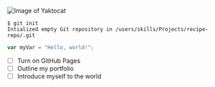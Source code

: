 ![Image of Yaktocat](https://octodex.github.com/images/yaktocat.png)
```
$ git init
Intialized empty Git repository in /users/skills/Projects/recipe-repo/.git
```
``` javascript
var myVar = "Hello, world!";
```
- [ ] Turn on GitHub Pages
- [ ] Outline my portfolio
- [ ] Introduce myself to the world

